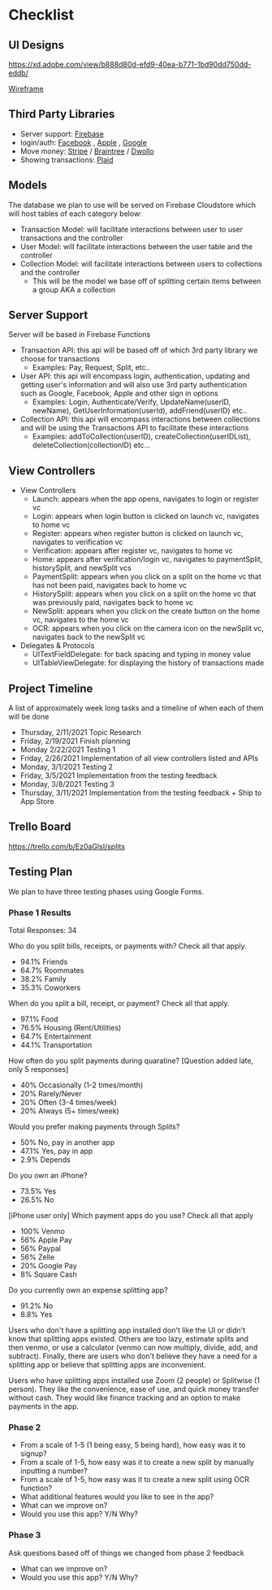 # Checklist
## UI Designs
https://xd.adobe.com/view/b888d80d-efd9-40ea-b771-1bd90dd750dd-eddb/


[Wireframe](Pictures/Wireframe.png)


## Third Party Libraries
- Server support: [Firebase](https://firebase.google.com/docs/functions)
- login/auth: [Facebook](https://developers.facebook.com/docs/facebook-login/ios/)
, [Apple](https://developer.apple.com/documentation/authenticationservices/implementing_user_authentication_with_sign_in_with_apple)
, [Google](https://developers.google.com/identity/sign-in/ios)
- Move money: [Stripe](https://stripe.com)
/ [Braintree](https://www.braintreepayments.com)
/ [Dwollo](https://www.dwolla.com)
- Showing transactions: [Plaid](https://plaid.com)

## Models
The database we plan to use will be served on Firebase Cloudstore which will host tables of each category below:
- Transaction Model: will facilitate interactions between user to user transactions and the controller
- User Model: will facilitate interactions between the user table and the controller
- Collection Model: will facilitate interactions between users to collections and the controller
   - This will be the model we base off of splitting certain items between a group AKA a collection

## Server Support
Server will be based in Firebase Functions
- Transaction API: this api will be based off of which 3rd party library we choose for transactions
   - Examples: Pay, Request, Split, etc.. 
- User API: this api will encompass login, authentication, updating and getting user's information and will also use 3rd party authentication such as Google, Facebook, Apple and other sign in options
   - Examples: Login, Authenticate/Verify, UpdateName(userID, newName), GetUserInformation(userId), addFriend(userID) etc..
- Collection API: this api will encompass interactions between collections and will be using the Transactions API to facilitate these interactions
   - Examples: addToCollection(userID), createCollection(userIDList), deleteCollection(collectionID) etc...

## View Controllers
- View Controllers
   - Launch: appears when the app opens, navigates to login or register vc
   - Login: appears when login button is clicked on launch vc, navigates to home vc
   - Register: appears when register button is clicked on launch vc, navigates to verification vc
   - Verification: appears after register vc, navigates to home vc
   - Home: appears after verification/login vc, navigates to paymentSplit, historySplit, and newSplit vcs
   - PaymentSplit: appears when you click on a split on the home vc that has not been paid, navigates back to home vc
   - HistorySplit: appears when you click on a split on the home vc that was previously paid, navigates back to home vc
   - NewSplit: appears when you click on the create button on the home vc, navigates to the home vc
   - OCR: appears when you click on the camera icon on the newSplit vc, navigates back to the newSplit vc
- Delegates & Protocols
   - UITextFieldDelegate: for back spacing and typing in money value
   - UITableViewDelegate: for displaying the history of transactions made


## Project Timeline
A list of approximately week long tasks and a timeline of when each of them will be done
- Thursday, 2/11/2021 Topic Research
- Friday, 2/19/2021   Finish planning
- Monday 2/22/2021    Testing 1
- Friday, 2/26/2021   Implementation of all view controllers listed and APIs
- Monday, 3/1/2021    Testing 2
- Friday, 3/5/2021    Implementation from the testing feedback
- Monday, 3/8/2021    Testing 3
- Thursday, 3/11/2021 Implementation from the testing feedback + Ship to App Store

## Trello Board
https://trello.com/b/Ez0aGlsI/splits


## Testing Plan
We plan to have three testing phases using Google Forms.

### Phase 1 Results
Total Responses: 34

Who do you split bills, receipts, or payments with? Check all that apply.
- 94.1% Friends
- 64.7% Roommates
- 38.2% Family
- 35.3% Coworkers

When do you split a bill, receipt, or payment? Check all that apply.
- 97.1% Food
- 76.5% Housing (Rent/Utilities)
- 64.7% Entertainment
- 44.1% Transportation

How often do you split payments during quaratine? [Question added late, only 5 responses]
- 40% Occasionally (1-2 times/month)
- 20% Rarely/Never
- 20% Often (3-4 times/week)
- 20% Always (5+ times/week)

Would you prefer making payments through Splits?
- 50% No, pay in another app
- 47.1% Yes, pay in app
- 2.9% Depends

Do you own an iPhone?
- 73.5% Yes
- 26.5% No

[iPhone user only] Which payment apps do you use? Check all that apply 
- 100% Venmo
- 56% Apple Pay
- 56% Paypal
- 56% Zelle
- 20% Google Pay
- 8% Square Cash

Do you currently own an expense splitting app?
- 91.2% No
- 8.8% Yes

Users who don't have a splitting app installed don't like the UI or didn't know that splitting apps existed.
Others are too lazy, estimate splits and then venmo, or use a calculator (venmo can now multiply, divide, add, and subtract).
Finally, there are users who don't believe they have a need for a splitting app or believe that splitting apps are inconvenient.

Users who have splitting apps installed use Zoom (2 people) or Splitwise (1 person).
They like the convenience, ease of use, and quick money transfer without cash.
They would like finance tracking and an option to make payments in the app.


### Phase 2
- From a scale of 1-5 (1 being easy, 5 being hard), how easy was it to signup?
- From a scale of 1-5, how easy was it to create a new split by manually inputting a number?
- From a scale of 1-5, how easy was it to create a new split using OCR function?
- What additional features would you like to see in the app?
- What can we improve on?
- Would you use this app? Y/N Why?

### Phase 3
Ask questions based off of things we changed from phase 2 feedback
- What can we improve on?
- Would you use this app? Y/N Why?
